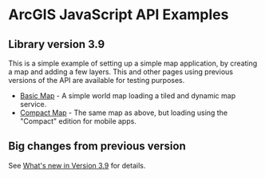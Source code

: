 # ArcGIS JavaScript API Examples

## Library version 3.9

This is a simple example of setting up a simple map application, by creating a map and adding a few layers. This and other pages using previous versions of the API are available for testing purposes.

- [Basic Map](http://raykendo.github.io/ArcGIS_JSAPI_Examples/v3_09/index.html) - A simple world map loading a tiled and dynamic map service.
- [Compact Map](http://raykendo.github.io/ArcGIS_JSAPI_Examples/v3_09/compact.html) - The same map as above, but loading using the "Compact" edition for mobile apps.

## Big changes from previous version
  
 See [What's new in Version 3.9](https://developers.arcgis.com/javascript/jshelp/new_v39.html) for details.